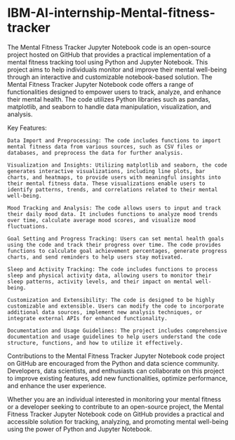 # IBM-AI-internship-Mental-fitness-tracker
The Mental Fitness Tracker Jupyter Notebook code is an open-source project hosted on GitHub that provides a practical implementation of a mental fitness tracking tool using Python and Jupyter Notebook. This project aims to help individuals monitor and improve their mental well-being through an interactive and customizable notebook-based solution.
The Mental Fitness Tracker Jupyter Notebook code offers a range of functionalities designed to empower users to track, analyze, and enhance their mental health. The code utilizes Python libraries such as pandas, matplotlib, and seaborn to handle data manipulation, visualization, and analysis.

Key Features:

    Data Import and Preprocessing: The code includes functions to import mental fitness data from various sources, such as CSV files or databases, and preprocess the data for further analysis.

    Visualization and Insights: Utilizing matplotlib and seaborn, the code generates interactive visualizations, including line plots, bar charts, and heatmaps, to provide users with meaningful insights into their mental fitness data. These visualizations enable users to identify patterns, trends, and correlations related to their mental well-being.

    Mood Tracking and Analysis: The code allows users to input and track their daily mood data. It includes functions to analyze mood trends over time, calculate average mood scores, and visualize mood fluctuations.

    Goal Setting and Progress Tracking: Users can set mental health goals using the code and track their progress over time. The code provides functions to calculate goal achievement percentages, generate progress charts, and send reminders to help users stay motivated.

    Sleep and Activity Tracking: The code includes functions to process sleep and physical activity data, allowing users to monitor their sleep patterns, activity levels, and their impact on mental well-being.

    Customization and Extensibility: The code is designed to be highly customizable and extensible. Users can modify the code to incorporate additional data sources, implement new analysis techniques, or integrate external APIs for enhanced functionality.

    Documentation and Usage Guidelines: The project includes comprehensive documentation and usage guidelines to help users understand the code structure, functions, and how to utilize it effectively.

Contributions to the Mental Fitness Tracker Jupyter Notebook code project on GitHub are encouraged from the Python and data science community. Developers, data scientists, and enthusiasts can collaborate on this project to improve existing features, add new functionalities, optimize performance, and enhance the user experience.

Whether you are an individual interested in monitoring your mental fitness or a developer seeking to contribute to an open-source project, the Mental Fitness Tracker Jupyter Notebook code on GitHub provides a practical and accessible solution for tracking, analyzing, and promoting mental well-being using the power of Python and Jupyter Notebook.
